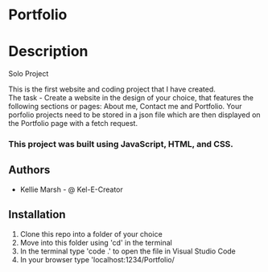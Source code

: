 # Portfolio

# Description 
Solo Project 

This is the first website and coding project that I have created.  
The task - Create a website in the design of your choice, that features the following sections or pages: About me, Contact me and Portfolio.  Your porfolio projects need to be stored in a json file which are then displayed on the Portfolio page with a fetch request.   

### This project was built using JavaScript, HTML, and CSS.

## Authors
* Kellie Marsh - @ Kel-E-Creator  

## Installation
1. Clone this repo into a folder of your choice
2. Move into this folder using 'cd' in the terminal
3. In the terminal type 'code .' to open the file in Visual Studio Code
4. In your browser type 'localhost:1234/Portfolio/


